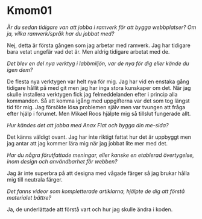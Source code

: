 Kmom01
===============================

*Är du sedan tidigare van att jobba i ramverk för att bygga webbplatser? Om ja, vilka ramverk/språk har du jobbat med?*

Nej, detta är första gången som jag arbetar med ramverk. Jag har tidigare bara vetat ungefär vad det är. Men aldrig tidigare arbetat med de.

*Det blev en del nya verktyg i labbmiljön, var de nya för dig eller kände du igen dem?*

De flesta nya verktygen var helt nya för mig. Jag har vid en enstaka gång tidigare hållit på med git men jag har inga stora kunskaper om det. När jag skulle installera verktygen fick jag felmeddelanden efter i princip alla kommandon. Så att komma igång med uppgifterna var det som tog längst tid för mig. Jag försökte lösa problemen själv men var tvungen att fråga efter hjälp i forumet. Men Mikael Roos hjälpte mig så tillslut fungerade allt.

*Hur kändes det att jobba med Anax Flat och bygga din me-sida?*

Det känns väldigt ovant. Jag har inte riktigt fattat hur det är uppbyggt men jag antar att jag kommer lära mig när jag jobbat lite mer med det.

*Har du några förutfattade meningar, eller kanske en etablerad övertygelse, inom design och användbarhet för webben?*

Jag är inte superbra på att designa med vågade färger så jag brukar hålla mig till neutrala färger.

*Det fanns videor som kompletterade artiklarna, hjälpte de dig att förstå materialet bättre?*

Ja, de underlättade att förstå vart och hur jag skulle ändra i koden.
